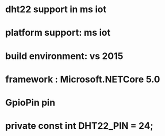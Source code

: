 # dht22 support in ms iot 

# platform support: ms iot  
# build environment: vs 2015 
# framework : Microsoft.NETCore 5.0 

# GpioPin pin
# private const int DHT22_PIN = 24; 

